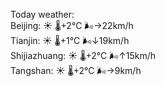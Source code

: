 Today weather:  
Beijing: ☀️ 🌡️+2°C 🌬️→22km/h  
Tianjin: ☀️ 🌡️+1°C 🌬️↓19km/h  
Shijiazhuang: ☀️ 🌡️+2°C 🌬️↑15km/h  
Tangshan: ☀️ 🌡️+2°C 🌬️→9km/h  

